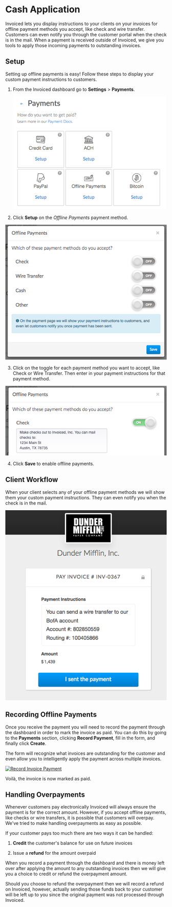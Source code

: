# Cash Application

Invoiced lets you display instructions to your clients on your invoices for offline payment methods you accept, like check and wire transfer. Customers can even notify you through the customer portal when the check is in the mail. When a payment is received outside of Invoiced, we give you tools to apply those incoming payments to outstanding invoices.

## Setup

Setting up offline payments is easy! Follow these steps to display your custom payment instructions to customers.

1. From the Invoiced dashboard go to **Settings** > **Payments**.

   [![Payment Settings](../img/payment-settings.png)](../img/payment-settings.png)

2. Click **Setup** on the *Offline Payments* payment method.

  [![Offline Payments Setup](../img/offline-payments-setup.png)](../img/offline-payments-setup.png)

3. Click on the toggle for each payment method you want to accept, like Check or Wire Transfer. Then enter in your payment instructions for that payment method.

  [![Offline Payment Instructions](../img/offline-payments-setup-2.png)](../img/offline-payments-setup-2.png)

4. Click **Save** to enable offline payments.

## Client Workflow

When your client selects any of your offline payment methods we will show them your custom payment instructions. They can even notify you when the check is in the mail.

[![Pay invoice with check](../img/pay-invoice-offline.png)](../img/pay-invoice-offline.png)

## Recording Offline Payments

Once you receive the payment you will need to record the payment through the dashboard in order to mark the invoice as paid. You can do this by going to the **Payments** section, clicking **Record Payment**, fill in the form, and finally click **Create**.

The form will recognize what invoices are outstanding for the customer and even allow you to intelligently apply the payment across multiple invoices.

[![Record Invoice Payment](/docs/img/record-invoice-payment.png)](/docs/img/record-invoice-payment.png)

Voilà, the invoice is now marked as paid.

## Handling Overpayments

Whenever customers pay electronically Invoiced will always ensure the payment is for the correct amount. However, if you accept offline payments, like checks or wire transfers, it is possible that customers will overpay. We've tried to make handling overpayments as easy as possible.

If your customer pays too much there are two ways it can be handled:

1. **Credit** the customer's balance for use on future invoices

2. Issue a **refund** for the amount overpaid

When you record a payment through the dashboard and there is money left over after applying the amount to any outstanding invoices then we will give you a choice to credit or refund the overpayment amount.

Should you choose to refund the overpayment then we will record a refund on Invoiced, however, actually sending those funds back to your customer will be left up to you since the original payment was not processed through Invoiced.